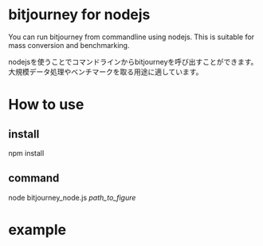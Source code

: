 # bitjourney for nodejs
You can run bitjourney from commandline using nodejs. This is suitable for mass conversion and benchmarking. 

nodejsを使うことでコマンドラインからbitjourneyを呼び出すことができます。大規模データ処理やベンチマークを取る用途に適しています。

# How to use

## install
npm install

## command
node bitjourney_node.js _path_to_figure_ 

# example